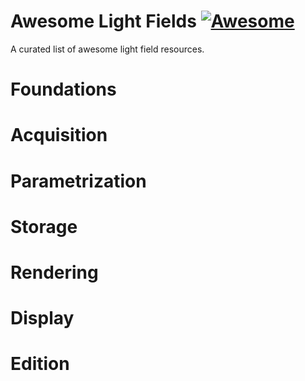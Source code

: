 # Awesome Light Fields [![Awesome](https://cdn.rawgit.com/sindresorhus/awesome/d7305f38d29fed78fa85652e3a63e154dd8e8829/media/badge.svg)](https://github.com/sindresorhus/awesome)

A curated list of awesome light field resources.


# Foundations

# Acquisition

# Parametrization

# Storage

# Rendering

# Display

# Edition



